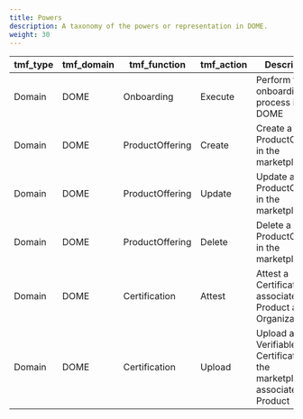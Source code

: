 ```yaml
---
title: Powers
description: A taxonomy of the powers or representation in DOME.
weight: 30
---
```


| tmf_type | tmf_domain | tmf_function    | tmf_action | Description |
| -------- | ---------- | --------------- | ---------- | ----------- |
| Domain   | DOME       | Onboarding      | Execute    | Perform the onboarding process in DOME |
| Domain   | DOME       | ProductOffering | Create     | Create a ProductOffering in the marketplace |
| Domain   | DOME       | ProductOffering | Update     | Update a ProductOffering in the marketplace |
| Domain   | DOME       | ProductOffering | Delete     | Delete a ProductOffering in the marketplace |
| Domain   | DOME       | Certification   | Attest     | Attest a Certification, associated to a Product and Organization  |
| Domain   | DOME       | Certification   | Upload     | Upload a Verifiable Certification to the marketplace, associated to a Product |
